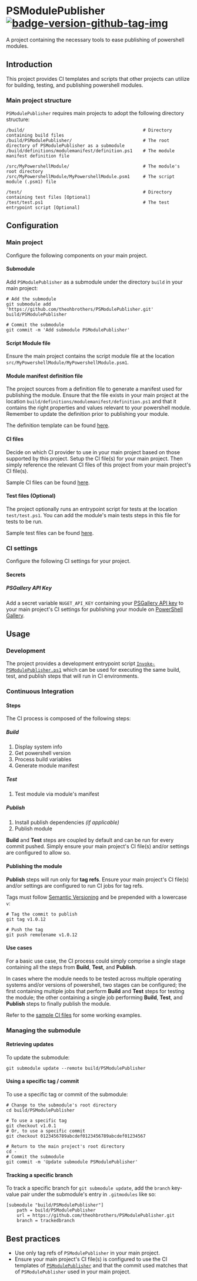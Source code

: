 # PSModulePublisher [![badge-version-github-tag-img][]][badge-version-github-tag-src]

[badge-version-github-tag-img]: https://img.shields.io/github/v/tag/theohbrothers/PSModulePublisher?style=flat-square
[badge-version-github-tag-src]: https://github.com/theohbrothers/PSModulePublisher/releases

A project containing the necessary tools to ease publishing of powershell modules.

## Introduction

This project provides CI templates and scripts that other projects can utilize for building, testing, and publishing powershell modules.

### Main project structure

`PSModulePublisher` requires main projects to adopt the following directory structure:

```shell
/build/                                             # Directory containing build files
/build/PSModulePublisher/                           # The root directory of PSModulePublisher as a submodule
/build/definitions/modulemanifest/definition.ps1    # The module manifest definition file

/src/MyPowershellModule/                            # The module's root directory
/src/MyPowershellModule/MyPowershellModule.psm1     # The script module (.psm1) file

/test/                                              # Directory containing test files [Optional]
/test/test.ps1                                      # The test entrypoint script [Optional]
```

## Configuration

### Main project

Configure the following components on your main project.

#### Submodule

Add `PSModulePublisher` as a submodule under the directory `build` in your main project:

```shell
# Add the submodule
git submodule add 'https://github.com/theohbrothers/PSModulePublisher.git' build/PSModulePublisher

# Commit the submodule
git commit -m 'Add submodule PSModulePublisher'
```

#### Script Module file

Ensure the main project contains the script module file at the location `src/MyPowershellModule/MyPowershellModule.psm1`.

#### Module manifest definition file

The project sources from a definition file to generate a manifest used for publishing the module. Ensure that the file exists in your main project at the location `build/definitions/modulemanifest/definition.ps1` and that it contains the right properties and values relevant to your powershell module. Remember to update the definition prior to publishing your module.

The definition template can be found [here](docs/samples/build/definitions/modulemanifest/definition.ps1.sample).

#### CI files

Decide on which CI provider to use in your main project based on those supported by this project. Setup the CI file(s) for your main project. Then simply reference the relevant CI files of this project from your main project's CI file(s).

Sample CI files can be found [here](docs/samples/ci).

#### Test files (Optional)

The project optionally runs an entrypoint script for tests at the location `test/test.ps1`. You can add the module's main tests steps in this file for tests to be run.

Sample test files can be found [here](docs/samples/test).

### CI settings

Configure the following CI settings for your project.

#### Secrets

##### PSGallery API Key

Add a secret variable `NUGET_API_KEY` containing your [PSGallery API key](https://docs.microsoft.com/en-us/powershell/scripting/gallery/how-to/publishing-packages/publishing-a-package?view=powershell-6#powershell-gallery-account-and-api-key) to your main project's CI settings for publishing your module on [PowerShell Gallery](https://www.powershellgallery.com/).

## Usage

### Development

The project provides a development entrypoint script [`Invoke-PSModulePublisher.ps1`](src/Invoke-PSModulePublisher.ps1) which can be used for executing the same build, test, and publish steps that will run in CI environments.

### Continuous Integration

#### Steps

The CI process is composed of the following steps:

##### Build

1. Display system info
2. Get powershell version
3. Process build variables
4. Generate module manifest

##### Test

1. Test module via module's manifest

##### Publish

1. Install publish dependencies *(if applicable)*
1. Publish module

**Build** and **Test** steps are coupled by default and can be run for every commit pushed. Simply ensure your main project's CI file(s) and/or settings are configured to allow so.

#### Publishing the module

**Publish** steps will run only for **tag refs**. Ensure your main project's CI file(s) and/or settings are configured to run CI jobs for tag refs.

Tags must follow [Semantic Versioning](https://semver.org/) and be prepended with a lowercase `v`:

```shell
# Tag the commit to publish
git tag v1.0.12

# Push the tag
git push remotename v1.0.12
```

#### Use cases

For a basic use case, the CI process could simply comprise a single stage containing all the steps from **Build**, **Test**, and **Publish**.

In cases where the module needs to be tested across multiple operating systems and/or versions of powershell, two stages can be configured; the first containing multiple jobs that perform **Build** and **Test** steps for testing the module; the other containing a single job performing **Build**, **Test**, and **Publish** steps to finally publish the module.

Refer to the [sample CI files](docs/samples/ci) for some working examples.

### Managing the submodule

#### Retrieving updates

To update the submodule:

```shell
git submodule update --remote build/PSModulePublisher
```

#### Using a specific tag / commit

To use a specific tag or commit of the submodule:

```shell
# Change to the submodule's root directory
cd build/PSModulePublisher

# To use a specific tag
git checkout v1.0.1
# Or, to use a specific commit
git checkout 0123456789abcdef0123456789abcdef01234567

# Return to the main project's root directory
cd -
# Commit the submodule
git commit -m 'Update submodule PSModulePublisher'
```

#### Tracking a specific branch

To track a specific branch for  `git submodule update`, add the `branch` key-value pair under the submodule's entry in `.gitmodules` like so:

```shell
[submodule "build/PSModulePublisher"]
	path = build/PSModulePublisher
	url = https://github.com/theohbrothers/PSModulePublisher.git
	branch = trackedbranch
```

## Best practices

- Use only tag refs of `PSModulePublisher` in your main project.
- Ensure your main project's CI file(s) is configured to use the CI templates of [`PSModulePublisher`](https://github.com/theohbrothers/PSModulePublisher) and that the commit used matches that of `PSModulePublisher` used in your main project.
